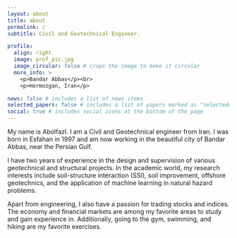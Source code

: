 ```yaml
---
layout: about
title: about
permalink: /
subtitle: Civil and Geotechnical Engineer.

profile:
  align: right
  image: prof_pic.jpg
  image_circular: false # crops the image to make it circular
  more_info: >
    <p>Bandar Abbas</p><br>
    <p>Hormozgan, Iran</p>

news: false # includes a list of news items
selected_papers: false # includes a list of papers marked as "selected={true}"
social: true # includes social icons at the bottom of the page
---
```


My name is Abolfazl. I am a Civil and Geotechnical engineer from Iran. I was born in Esfahan in 1997 and am now working in the beautiful city of Bandar Abbas, near the Persian Gulf.

I have two years of experience in the design and supervision of various geotechnical and structural projects. In the academic world, my research interests include soil-structure interaction (SSI), soil improvement, offshore geotechnics, and the application of machine learning in natural hazard problems.

Apart from engineering, I also have a passion for trading stocks and indices. The economy and financial markets are among my favorite areas to study and gain experience in. Additionally, going to the gym, swimming, and hiking are my favorite exercises.
